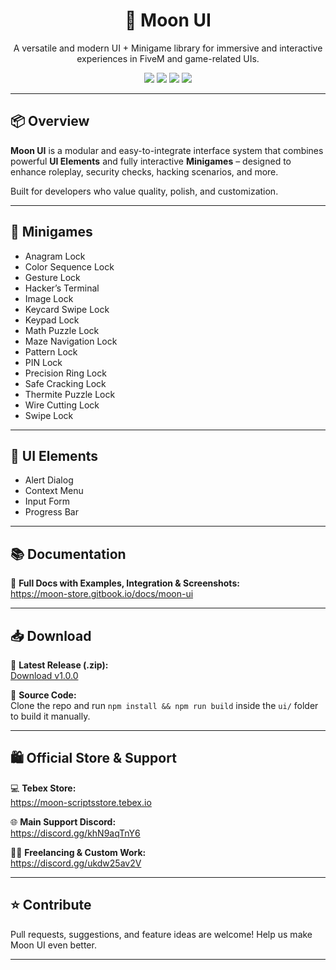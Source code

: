 <h1 align="center">🌙 Moon UI</h1>

<p align="center">
  A versatile and modern UI + Minigame library for immersive and interactive experiences in FiveM and game-related UIs.
</p>

<p align="center">
  <img src="https://img.shields.io/github/downloads/OmiJod/moon-ui/total?label=downloads&style=for-the-badge&logo=github" />
  <img src="https://img.shields.io/github/downloads/OmiJod/moon-ui/latest/total?label=downloads@latest&style=for-the-badge&logo=github" />
  <img src="https://img.shields.io/github/contributors/OmiJod/moon-ui?label=contributors&style=for-the-badge&logo=github" />
  <img src="https://img.shields.io/github/v/release/OmiJod/moon-ui?label=release&style=for-the-badge&logo=github" />
</p>

---

## 📦 Overview

**Moon UI** is a modular and easy-to-integrate interface system that combines powerful **UI Elements** and fully interactive **Minigames** – designed to enhance roleplay, security checks, hacking scenarios, and more.

Built for developers who value quality, polish, and customization.

---

## 🧩 Minigames

- Anagram Lock  
- Color Sequence Lock  
- Gesture Lock  
- Hacker’s Terminal  
- Image Lock  
- Keycard Swipe Lock  
- Keypad Lock  
- Math Puzzle Lock  
- Maze Navigation Lock  
- Pattern Lock  
- PIN Lock  
- Precision Ring Lock  
- Safe Cracking Lock  
- Thermite Puzzle Lock  
- Wire Cutting Lock  
- Swipe Lock  

---

## 🧱 UI Elements

- Alert Dialog  
- Context Menu  
- Input Form  
- Progress Bar  

---

## 📚 Documentation

🧾 **Full Docs with Examples, Integration & Screenshots:**  
https://moon-store.gitbook.io/docs/moon-ui

---

## 📥 Download

🔗 **Latest Release (.zip):**  
[Download v1.0.0](https://github.com/OmiJod/moon-ui/releases/download/v1.0.0/moon-ui.zip)

📁 **Source Code:**  
Clone the repo and run `npm install && npm run build` inside the `ui/` folder to build it manually.

---

## 🛍️ Official Store & Support

💻 **Tebex Store:**  
https://moon-scriptsstore.tebex.io

🌐 **Main Support Discord:**  
https://discord.gg/khN9aqTnY6

👨‍💻 **Freelancing & Custom Work:**  
https://discord.gg/ukdw25av2V

---

## ⭐ Contribute

Pull requests, suggestions, and feature ideas are welcome! Help us make Moon UI even better.

---
